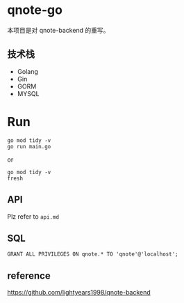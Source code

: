 # qnote-go

本项目是对 qnote-backend 的重写。

## 技术栈

- Golang
- Gin
- GORM
- MYSQL

# Run

```
go mod tidy -v
go run main.go
```

or
```
go mod tidy -v
fresh
```

## API

Plz refer to `api.md`

## SQL

```mysql
GRANT ALL PRIVILEGES ON qnote.* TO 'qnote'@'localhost';
```

## reference

https://github.com/lightyears1998/qnote-backend